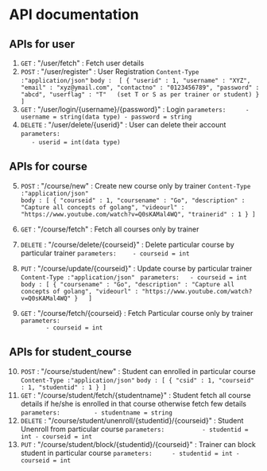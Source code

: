 # API documentation

## APIs for user
1. `GET` : "/user/fetch" : Fetch user details 
2. `POST` : "/user/register" : User Registration
        `Content-Type :"application/json"`
        `body : 
            [
                {
                    "userid" : 1,
                    "username" : "XYZ",
                    "email" : "xyz@ymail.com",
                    "contactno" : "0123456789",
                    "password" : "abcd",
                    "userflag" : "T"   (set T or S as per trainer or student)
                }
            ]`
3. `GET` : "/user/login/{username}/{password}" : Login 
        `parameters: `
        `    - username = string(data type)
             - password = string`
4. `DELETE` : "/user/delete/{userid}" : User can delete their account
        `parameters: `  
        `   - userid = int(data type)`

## APIs for course
5. `POST` : "/course/new" : Create new course only by trainer
        `Content-Type :"application/json"`        
        `body :
            [
                {
                    "courseid" : 1,
                    "coursename" : "Go",
                    "description" : "Capture all concepts of golang",
                    "videourl" : "https://www.youtube.com/watch?v=Q0sKAMal4WQ",
                    "trainerid" : 1
                }
            ]`
            
6. `GET` : "/course/fetch"  : Fetch all courses only by trainer
7. `DELETE` : "/course/delete/{courseid}" : Delete particular course by particular trainer
        `parameters: ` 
         `   - courseid = int`
8. `PUT` : "/course/update/{courseid}" : Update course by particular trainer
        `Content-Type :"application/json"`
       ` parameters:  
            - courseid = int`
        `body :
            [
                {
                    "coursename" : "Go",
                    "description" : "Capture all concepts of golang",
                    "videourl" : "https://www.youtube.com/watch?v=Q0sKAMal4WQ"
                }  
            ]`  
9. `GET` : "/course/fetch/{courseid} : Fetch Particular course only by trainer
        `parameters:`  
         `       - courseid = int`

## APIs for student_course
10. `POST` : "/course/student/new" : Student can enrolled in particular course
        `Content-Type :"application/json"`
        `body :
            [
                {
                        "csid" : 1,
                        "courseid" : 1,
                        "studentid" : 1
                }
            ]`
11. `GET` : "/course/student/fetch/{studentname}" : Student fetch all course details if he/she is enrolled in that course otherwise fetch few details
        `parameters:  `
         `       - studentname = string`
12. `DELETE` : "/course/student/unenroll/{studentid}/{courseid}" : Student Unenroll from particular course
        `parameters:  `
        `        - studentid = int
                - courseid = int`
13. `PUT` : "/course/student/block/{studentid}/{courseid}" : Trainer can block student in particular course
            `parameters:  `
             `   - studentid = int
                - courseid = int`
 
